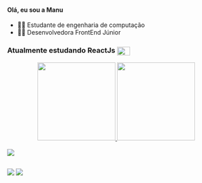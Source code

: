 #### Olá, eu sou a Manu
* :woman_student: Estudante de engenharia de computação 
* :woman_technologist: Desenvolvedora FrontEnd Júnior  

### Atualmente estudando ReactJs <img align="center" height="20" width="30" src="https://cdn.jsdelivr.net/gh/devicons/devicon/icons/react/react-original.svg" />
          

<div align="center">
  <a href="https://github.com/ManuelaGripp">
  <img height="180em" src="https://github-readme-stats.vercel.app/api?username=ManuelaGripp&show_icons=true&theme=dark&include_all_commits=true&count_private=true"/>
  <img height="180em" src="https://github-readme-stats.vercel.app/api/top-langs/?username=ManuelaGripp&layout=compact&langs_count=7&theme=dracula"/>
</div>

  <div style="display: inline_block"><br>

<img src="https://skillicons.dev/icons?i=js,html,css,flutter,react,git,figma" />
          
          
</div>
  
  ##
  
  <div>  
  <a href = "mailto:manugrippsilva@gmail.com"><img src="https://img.shields.io/badge/-Gmail-%23333?style=for-the-badge&logo=gmail&logoColor=white" target="_blank"></a>
  <a href="https://www.linkedin.com/in/manuela-gripp-b8789b1a9/" target="_blank"><img src="https://img.shields.io/badge/-LinkedIn-%230077B5?style=for-the-badge&logo=linkedin&logoColor=white" target="_blank"></a> 
 
</div>
